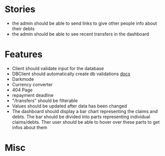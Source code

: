 # Stories
- the admin should be able to send links to give other people info about their debts
- the admin should be able to see recent transfers in the dashboard

# Features
- Client should validate input for the database
- DBClient should automatically create db validations [docs](https://www.mongodb.com/docs/v6.2/core/schema-validation/update-schema-validation/#modify-the-validation-schema.)
- Darkmode
- Currency converter
- 404 Page
- repayment deadline
- "/transfers" should be filterable
- Values should be updated after data has been changed
- The dashboard should display a bar chart representing the claims and debts. The bar should be divided into parts representing individual claims/debts. Ther user should be able to hover over these parts to get infos about them

# Misc